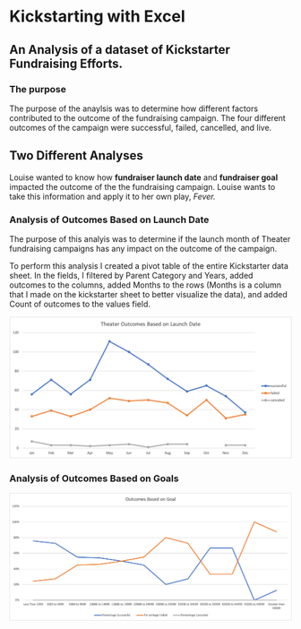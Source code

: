 # Kickstarting with Excel
## An Analysis of a dataset of Kickstarter Fundraising Efforts.
### The purpose 
The purpose of the anaylsis was to determine how different factors contributed to the outcome of the fundraising campaign. The four different outcomes of the campaign were successful, failed, cancelled, and live.
## Two Different Analyses 
Louise wanted to know how **fundraiser launch date** and **fundraiser goal** impacted the outcome of the the fundraising campaign. Louise wants to take this information and apply it to her own play, *Fever.*
### Analysis of Outcomes Based on Launch Date
The purpose of this analyis was to determine if the launch month of Theater fundraising campaigns has any impact on the outcome of the campaign. 

To perform this analysis I created a pivot table of the entire Kickstarter data sheet. In the fields, I filtered by Parent Category and Years, added outcomes to the columns, added Months to the rows (Months is a column that I made on the kickstarter sheet to better visualize the data), and added Count of outcomes to the values field.

![Theater_Outcomes_vs_Launch](https://github.com/jackogross123/Kickstarter-analysis/blob/main/Resources/Theater_Outcomes_vs_Launch.png)
### Analysis of Outcomes Based on Goals
![Outcomes_vs_Goals](https://github.com/jackogross123/Kickstarter-analysis/blob/main/Resources/Outcomes_vs_Goals.png)
